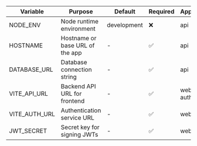 | Variable      | Purpose                         | Default     | Required | Apps           |
| ------------- | ------------------------------- | ----------- | -------- | -------------- |
| NODE_ENV      | Node runtime environment        | development | ❌        | api            |
| HOSTNAME      | Hostname or base URL of the app | -           | ✅        | api            |
| DATABASE_URL  | Database connection string      | -           | ✅        | api            |
| VITE_API_URL  | Backend API URL for frontend    | -           | ✅        | web, auth      |
| VITE_AUTH_URL | Authentication service URL      | -           | ✅        | web            |
| JWT_SECRET    | Secret key for signing JWTs     | -           | ✅        | web            |
